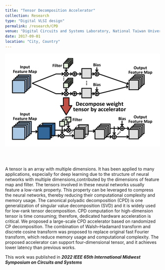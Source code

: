 ```yaml
---
title: "Tensor Decomposition Accelerator"
collection: Research
type: "Digital VLSI design"
permalink: /research/CPD
venue: "Digital Circuits and Systems Laboratory, National Taiwan University"
date: 2017-09-01
location: "City, Country"
---
```


<p align="center">
<img src='/images/publications/Tensor_Decomposition.jpg' width='600' > 
</p><br>

<br>

A tensor is an array with multiple dimensions. It has been applied to many applications, especially for deep learning due to the structure of neural networks with multiple dimensions,contributed by the dimensions of feature map and filter.
The tensors involved in these neural networks usually feature a low-rank property. 
This property can be leveraged to compress the neural networks, thereby reducing their computational complexity and memory usage.
The canonical polyadic decomposition (CPD) is one generalization of singular value decomposition (SVD) and it is widely used for low-rank tensor decomposition.
CPD computation for high-dimension tensor is time consuming; therefore, dedicated hardware acceleration is critical.
We proposed a large-scale CPD accelerator based on randomized CP decomposition.
The combination of Walsh–Hadamard transform and discrete cosine transform was proposed to replace original fast Fourier transform, which reduce memory usage and computational complexity.
The proposed accelerator can support four-dimensional tensor, and it achieves lower latency than previous works.

This work was published in <b><i>  2022 IEEE 65th International Midwest Symposium on Circuits and Systems </i></b>
